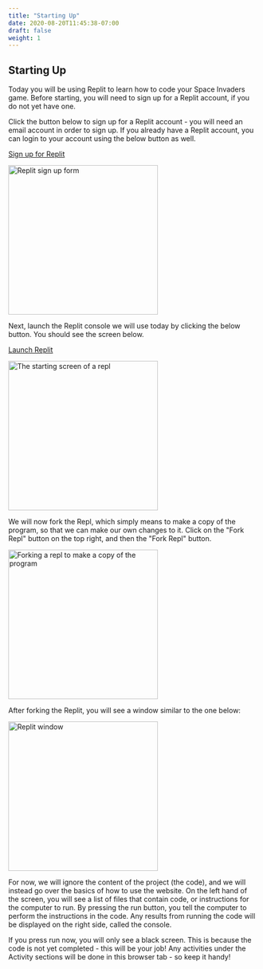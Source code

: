 ```yaml
---
title: "Starting Up"
date: 2020-08-20T11:45:38-07:00
draft: false
weight: 1
---
```


## Starting Up

Today you will be using Replit to learn how to code your Space Invaders game. Before starting, you will need to sign up for a Replit account, if you do not yet have one. 

Click the button below to sign up for a Replit account - you will need an email account in order to sign up. If you already have a Replit account, you can login to your account using the below button as well.

<a class="my-2 mx-4 btn btn-info" href="https://replit.com/signup" target="_blank">Sign up for Replit</a>

<img src="../media/replit-signup.png" height="300" alt="Replit sign up form" />

Next, launch the Replit console we will use today by clicking the below button. You should see the screen below.

<a class="my-2 mx-4 btn btn-info" href="https://replit.com/@nuevofoundation/Phaser-Space-Invaders" target="_blank">Launch Replit</a>

<img src="../media/replit-start-screen.png" height="300" alt="The starting screen of a repl" />

We will now fork the Repl, which simply means to make a copy of the program, so that we can make our own changes to it. Click on the "Fork Repl" button on the top right, and then the "Fork Repl" button.

<img src="../media/replit-fork.png" height="300" alt="Forking a repl to make a copy of the program" />

After forking the Replit, you will see a window similar to the one below:

<img src="../media/replit-window.png" height="300" alt="Replit window" />

For now, we will ignore the content of the project (the code), and we will instead go over the basics of how to use the website. On the left hand of the screen, you will see a list of files that contain code, or instructions for the computer to run. By pressing the run button, you tell the computer to perform the instructions in the code. Any results from running the code will be displayed on the right side, called the console.

If you press run now, you will only see a black screen. This is because the code is not yet completed - this will be your job! Any activities under the Activity sections will be done in this browser tab - so keep it handy!